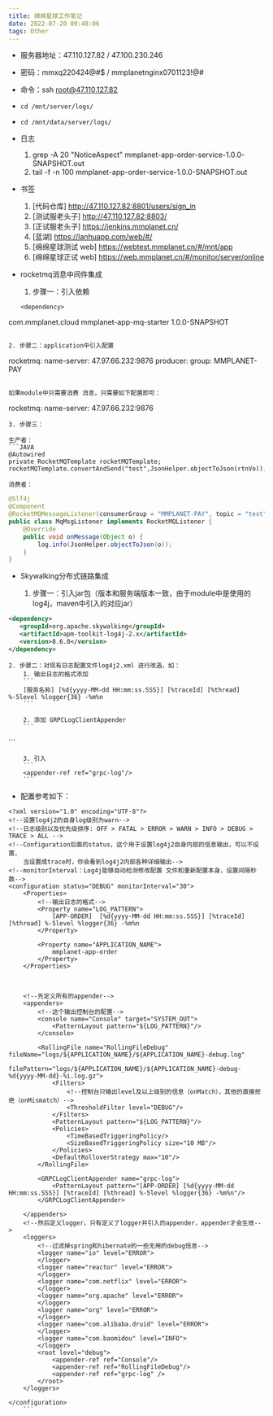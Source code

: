 ```yaml
---
title: 绵绵星球工作笔记
date: 2022-07-20 09:48:06
tags: Other
---
```


- 服务器地址：47.110.127.82 / 47.100.230.246
- 密码：mmxq220424@#$  /  mmplanetnginx0701123!@#
- 命令：ssh root@47.110.127.82
- `cd /mnt/server/logs/`
- `cd /mnt/data/server/logs/`
- 日志
    1. grep -A 20 "NoticeAspect" mmplanet-app-order-service-1.0.0-SNAPSHOT.out
    2. tail -f -n 100 mmplanet-app-order-service-1.0.0-SNAPSHOT.out
   
- 书签
    1. [代码仓库] http://47.110.127.82:8801/users/sign_in
    2. [测试服老头子] http://47.110.127.82:8803/
    3. [正试服老头子] https://jenkins.mmplanet.cn/
    4. [蓝湖] https://lanhuapp.com/web/#/
    5. [绵绵星球测试 web] https://webtest.mmplanet.cn/#/mnt/app
    6. [绵绵星球正试 web] https://web.mmplanet.cn/#/monitor/server/online

- rocketmq消息中间件集成
   1. 步骤一：引入依赖
   ```
   <dependency>
<groupId>com.mmplanet.cloud</groupId>
<artifactId>mmplanet-app-mq-starter</artifactId>
<version>1.0.0-SNAPSHOT</version>
</dependency>
   ```

   2. 步骤二：application中引入配置
   ```
  rocketmq:
    name-server: 47.97.66.232:9876
    producer:
        group: MMPLANET-PAY
   ```
   
   如果module中只需要消费 消息，只需要如下配置即可：
   ```
   rocketmq:
      name-server: 47.97.66.232:9876
   ```
   3. 步骤三：
   
   生产者：
   ```JAVA
@Autowired
private RocketMQTemplate rocketMQTemplate;
rocketMQTemplate.convertAndSend("test",JsonHelper.objectToJson(rtnVo));
```

    消费者：
```JAVA
@Slf4j
@Component
@RocketMQMessageListener(consumerGroup = "MMPLANET-PAY", topic = "test")
public class MqMsgListener implements RocketMQListener {
    @Override
    public void onMessage(Object o) {
        log.info(JsonHelper.objectToJson(o));
    }
}
 ```
- Skywalking分布式链路集成

    1. 步骤一：引入jar包（版本和服务端版本一致，由于module中是使用的log4j，maven中引入的对应jar）
 ```XML
 <dependency>
    <groupId>org.apache.skywalking</groupId>
    <artifactId>apm-toolkit-log4j-2.x</artifactId>
    <version>8.6.0</version>
</dependency>
 ```
    2. 步骤二：对现有日志配置文件log4j2.xml 进行改造，如：
        1. 输出日志的格式添加
        ```
        [服务名称] [%d{yyyy-MM-dd HH:mm:ss.SSS}] [%traceId] [%thread] %-5level %logger{36} -%m%n
        ```
        
        2. 添加 GRPCLogClientAppender
        ```
<GRPCLogClientAppender name="grpc-log"><PatternLayout pattern="[服务名称] [%d{yyyy-MM-dd HH:mm:ss.SSS}] [%traceId] [%thread] %-5level %logger{36} -%m%n"/>
</GRPCLogClientAppender>
        ```
        
        3. 引入
        ```
        <appender-ref ref="grpc-log"/>
        ```

- 配置参考如下：

```
<?xml version="1.0" encoding="UTF-8"?>
<!--设置log4j2的自身log级别为warn-->
<!--日志级别以及优先级排序: OFF > FATAL > ERROR > WARN > INFO > DEBUG > TRACE > ALL -->
<!--Configuration后面的status，这个用于设置log4j2自身内部的信息输出，可以不设置，
    当设置成trace时，你会看到log4j2内部各种详细输出-->
<!--monitorInterval：Log4j能够自动检测修改配置 文件和重新配置本身，设置间隔秒数-->
<configuration status="DEBUG" monitorInterval="30">
    <Properties>
        <!--输出日志的格式-->
        <Property name="LOG_PATTERN">
            [APP-ORDER]  [%d{yyyy-MM-dd HH:mm:ss.SSS}] [%traceId] [%thread] %-5level %logger{36} -%m%n
        </Property>

        <Property name="APPLICATION_NAME">
            mmplanet-app-order
        </Property>
    </Properties>



    <!--先定义所有的appender-->
    <appenders>
        <!--这个输出控制台的配置-->
        <console name="Console" target="SYSTEM_OUT">
            <PatternLayout pattern="${LOG_PATTERN}"/>
        </console>

        <RollingFile name="RollingFileDebug" fileName="logs/${APPLICATION_NAME}/${APPLICATION_NAME}-debug.log"
                     filePattern="logs/${APPLICATION_NAME}/${APPLICATION_NAME}-debug-%d{yyyy-MM-dd}-%i.log.gz">
            <Filters>
                <!--控制台只输出level及以上级别的信息（onMatch），其他的直接拒绝（onMismatch）-->
                <ThresholdFilter level="DEBUG"/>
            </Filters>
            <PatternLayout pattern="${LOG_PATTERN}"/>
            <Policies>
                <TimeBasedTriggeringPolicy/>
                <SizeBasedTriggeringPolicy size="10 MB"/>
            </Policies>
            <DefaultRolloverStrategy max="10"/>
        </RollingFile>

        <GRPCLogClientAppender name="grpc-log">
            <PatternLayout pattern="[APP-ORDER] [%d{yyyy-MM-dd HH:mm:ss.SSS}] [%traceId] [%thread] %-5level %logger{36} -%m%n"/>
        </GRPCLogClientAppender>

    </appenders>
    <!--然后定义logger，只有定义了logger并引入的appender，appender才会生效-->
    <loggers>
        <!--过滤掉spring和hibernate的一些无用的debug信息-->
        <logger name="io" level="ERROR">
        </logger>
        <logger name="reactor" level="ERROR">
        </logger>
        <logger name="com.netflix" level="ERROR">
        </logger>
        <logger name="org.apache" level="ERROR">
        </logger>
        <logger name="org" level="ERROR">
        </logger>
        <logger name="com.alibaba.druid" level="ERROR">
        </logger>
        <logger name="com.baomidou" level="INFO">
        </logger>
        <root level="debug">
            <appender-ref ref="Console"/>
            <appender-ref ref="RollingFileDebug"/>
            <appender-ref ref="grpc-log" />
        </root>
    </loggers>

</configuration>
    ```
 

